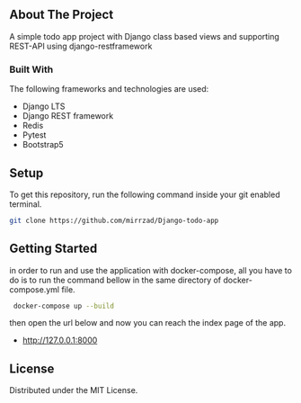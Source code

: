 <!-- ABOUT THE PROJECT -->
## About The Project

A simple todo app project with Django class based views and supporting REST-API using 
django-restframework 


### Built With

The following frameworks and technologies are used:

* Django LTS
* Django REST framework
* Redis
* Pytest
* Bootstrap5


<!-- Setup -->
## Setup

To get this repository, run the following command inside your git enabled terminal.
  ```sh
  git clone https://github.com/mirrzad/Django-todo-app
  ```

<!-- GETTING STARTED -->
## Getting Started

in order to run and use the application with docker-compose, all you have to do is to run the 
command bellow in the same directory of docker-compose.yml file.

 ```sh
  docker-compose up --build
  ```
then open the url below and now you can reach the index page of the app.

* http://127.0.0.1:8000



<!-- LICENSE -->
## License

Distributed under the MIT License.
